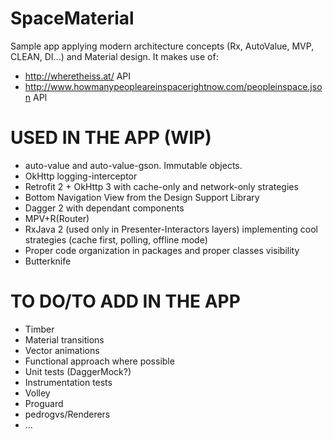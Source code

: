 # SpaceMaterial
Sample app applying modern architecture concepts (Rx, AutoValue, MVP, CLEAN, DI...) and Material design. It makes use of:
- http://wheretheiss.at/ API
- http://www.howmanypeopleareinspacerightnow.com/peopleinspace.json API

# USED IN THE APP (WIP)
- auto-value and auto-value-gson. Immutable objects.
- OkHttp logging-interceptor
- Retrofit 2 + OkHttp 3 with cache-only and network-only strategies
- Bottom Navigation View from the Design Support Library
- Dagger 2 with dependant components
- MPV+R(Router)
- RxJava 2 (used only in Presenter-Interactors layers) implementing cool strategies (cache first, polling, offline mode)
- Proper code organization in packages and proper classes visibility
- Butterknife

# TO DO/TO ADD IN THE APP
- Timber
- Material transitions
- Vector animations
- Functional approach where possible
- Unit tests (DaggerMock?)
- Instrumentation tests
- Volley
- Proguard
- pedrogvs/Renderers
- ...
